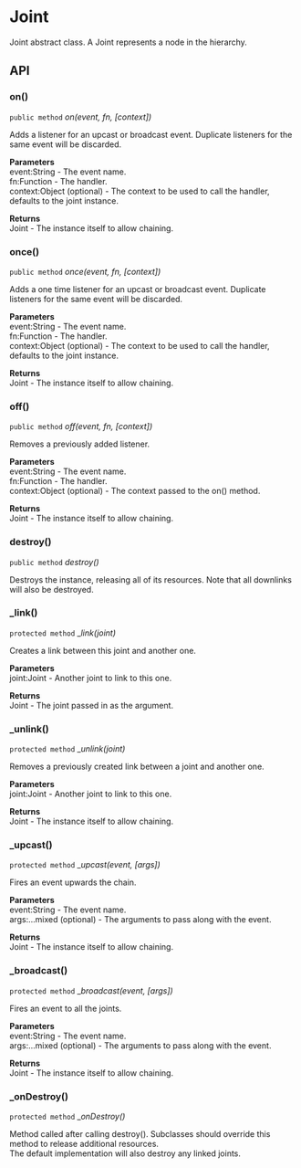 # Joint

Joint abstract class.
A Joint represents a node in the hierarchy.

## API

### on()
`public method` _on(event, fn, [context])_

Adds a listener for an upcast or broadcast event.
Duplicate listeners for the same event will be discarded.

**Parameters**   
event:String - The event name.   
fn:Function - The handler.   
context:Object (optional) - The context to be used to call the handler, defaults to the joint instance.

**Returns**   
Joint - The instance itself to allow chaining.

### once()
`public method` _once(event, fn, [context])_

Adds a one time listener for an upcast or broadcast event.
Duplicate listeners for the same event will be discarded.

**Parameters**   
event:String - The event name.   
fn:Function - The handler.   
context:Object (optional) - The context to be used to call the handler, defaults to the joint instance.

**Returns**   
Joint - The instance itself to allow chaining.

### off()
`public method` _off(event, fn, [context])_

Removes a previously added listener.

**Parameters**   
event:String - The event name.   
fn:Function - The handler.   
context:Object (optional) - The context passed to the on() method.

**Returns**   
Joint - The instance itself to allow chaining.

### destroy()
`public method` _destroy()_

Destroys the instance, releasing all of its resources.
Note that all downlinks will also be destroyed.

### _link()
`protected method` __link(joint)_

Creates a link between this joint and another one.

**Parameters**   
joint:Joint - Another joint to link to this one.

**Returns**   
Joint - The joint passed in as the argument.

### _unlink()
`protected method` __unlink(joint)_

Removes a previously created link between a joint and another one.

**Parameters**   
joint:Joint - Another joint to link to this one.

**Returns**   
Joint - The instance itself to allow chaining.

### _upcast()
`protected method` __upcast(event, [args])_

Fires an event upwards the chain.

**Parameters**   
event:String - The event name.   
args:...mixed (optional) - The arguments to pass along with the event.

**Returns**   
Joint - The instance itself to allow chaining.

### _broadcast()
`protected method` __broadcast(event, [args])_

Fires an event to all the joints.

**Parameters**   
event:String - The event name.   
args:...mixed (optional) - The arguments to pass along with the event.

**Returns**   
Joint - The instance itself to allow chaining.

### _onDestroy()
`protected method` __onDestroy()_

Method called after calling destroy().
Subclasses should override this method to release additional resources.   
The default implementation will also destroy any linked joints.
